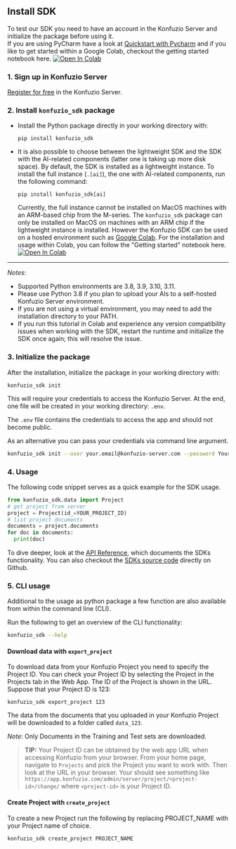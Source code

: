 ## Install SDK

To test our SDK you need to have an account in the Konfuzio Server and initialize the package before using it. \
If you are using PyCharm have a look at [Quickstart with Pycharm](quickstart_pycharm.html) and if you like to get started within a Google Colab, checkout the getting started notebook here. <a href="https://colab.research.google.com/github/konfuzio-ai/konfuzio-sdk/blob/master/notebooks/Get_started_with_the_Konfuzio_SDK.ipynb" target="_parent"><img src="https://colab.research.google.com/assets/colab-badge.svg" alt="Open In Colab"/></a>


### 1. Sign up in Konfuzio Server

[Register for free](https://app.konfuzio.com/accounts/signup/) in the Konfuzio Server.

### 2. Install `konfuzio_sdk` package

* Install the Python package directly in your working directory with:

  `pip install konfuzio_sdk`

* It is also possible to choose between the lightweight SDK and the SDK with the AI-related components (latter one is 
taking up more disk space). By default, the SDK is installed as a lightweight instance. To install the full instance (`.[ai]`), the one with AI-related components, run the following command:

  `pip install konfuzio_sdk[ai]`
  
  Currently, the full instance cannot be installed on MacOS machines with an ARM-based chip from the M-series. The `konfuzio_sdk` package can only be installed on MacOS on machines with an ARM chip if the lightweight instance is installed. However the Konfuzio SDK can be used on a hosted environment such as [Google Colab](https://colab.research.google.com/). For the installation and usage within Colab, you can follow the "Getting started" notebook here. <a href="https://colab.research.google.com/github/konfuzio-ai/konfuzio-sdk/blob/master/notebooks/Get_started_with_the_Konfuzio_SDK.ipynb" target="_parent"><img src="https://colab.research.google.com/assets/colab-badge.svg" alt="Open In Colab"/></a>

---

*Notes*:

* Supported Python environments are 3.8, 3.9, 3.10, 3.11.
* Please use Python 3.8 if you plan to upload your AIs to a self-hosted Konfuzio Server environment. 
* If you are not using a virtual environment, you may need to add the installation directory to your PATH.
* If you run this tutorial in Colab and experience any version compatibility issues when working with the SDK, restart 
the runtime and initialize the SDK once again; this will resolve the issue.

### 3. Initialize the package

After the installation, initialize the package in your working directory with:

`konfuzio_sdk init`

This will require your credentials to access the Konfuzio Server.
At the end, one file will be created in your working directory: `.env`.

The `.env` file contains the credentials to access the app and should not become public.

As an alternative you can pass your credentials via command line argument.

```bash
konfuzio_sdk init --user your.email@konfuzio-server.com --password YourPassword --host https://app.konfuzio.com
```

### 4. Usage

The following code snippet serves as a quick example for the SDK usage.

```python
from konfuzio_sdk.data import Project
# get project from server
project = Project(id_=YOUR_PROJECT_ID)
# list project documents
documents = project.documents
for doc in documents:
  print(doc)
```

To dive deeper, look at the [API Reference](sourcecode.html), which documents the SDKs functionality.
You can also checkout the [SDKs source code](https://github.com/konfuzio-ai/konfuzio-sdk) directly on Github.
 

### 5. CLI usage

Additional to the usage as python package a few function are also available from within the command line (CLI).

Run the following to get an overview of the CLI functionality:

```bash
konfuzio_sdk --help
```

#### Download data with `export_project`

To download data from your Konfuzio Project you need to specify the Project ID.
You can check your Project ID by selecting the Project in the Projects tab in the Web App.
The ID of the Project is shown in the URL. Suppose that your Project ID is 123:

`konfuzio_sdk export_project 123`

The data from the documents that you uploaded in your Konfuzio Project will be downloaded to a folder called `data_123`.

*Note*:
Only Documents in the Training and Test sets are downloaded.

> **TIP:**
  Your Project ID can be obtained by the web app URL when accessing Konfuzio from your browser. From your home page, navigate to `Projects` and pick the Project you want to work with. Then look at the URL in your browser. Your should see something like `https://app.konfuzio.com/admin/server/project/<project-id>/change/` where `<project-id>` is your Project ID.

#### Create Project with `create_project`

To create a new Project run the following by replacing PROJECT_NAME with your Project name of choice.

`konfuzio_sdk create_project PROJECT_NAME`